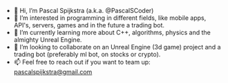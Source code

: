 - 👋 Hi, I’m Pascal Spijkstra (a.k.a. @PascalSCoder)
- 👀 I’m interested in programming in different fields, like mobile apps, API's, servers, games and in the future a trading bot.
- 🌱 I’m currently learning more about C++, algorithms, physics and the almighty Unreal Engine.
- 💞️ I’m looking to collaborate on an Unreal Engine (3d game) project and a trading bot (preferably ml bot, on stocks or crypto).
- 📫 Feel free to reach out if you want to team up: pascalspijkstra@gmail.com
